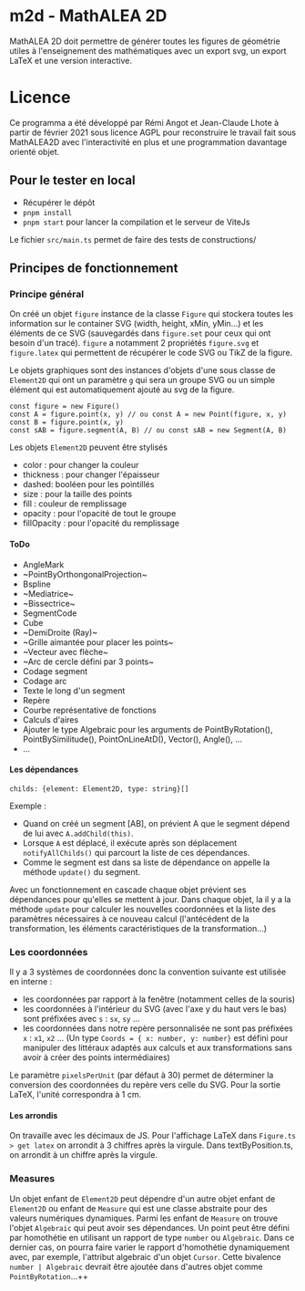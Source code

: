 # m2d - MathALEA 2D

MathALEA 2D doit permettre de générer toutes les figures de géométrie utiles à l'enseignement des mathématiques avec un export svg, un export LaTeX et une version interactive.

# Licence

Ce programma a été développé par Rémi Angot et Jean-Claude Lhote à partir de février 2021 sous licence AGPL pour reconstruire le travail fait sous MathALEA2D avec l'interactivité en plus et une programmation davantage orienté objet.

## Pour le tester en local

- Récupérer le dépôt
- `pnpm install`
- `pnpm start` pour lancer la compilation et le serveur de ViteJs

Le fichier `src/main.ts` permet de faire des tests de constructions/

## Principes de fonctionnement

### Principe général

On créé un objet `figure` instance de la classe `Figure` qui stockera toutes les information sur le container SVG (width, height, xMin, yMin...) et les éléments de ce SVG (sauvegardés dans `figure.set` pour ceux qui ont besoin d'un tracé). `figure` a notamment 2 propriétés `figure.svg` et `figure.latex` qui permettent de récupérer le code SVG ou TikZ de la figure.

Le objets graphiques sont des instances d'objets d'une sous classe de `Element2D` qui ont un paramètre `g` qui sera un groupe SVG ou un simple élément qui est automatiquement ajouté au svg de la figure.


```
const figure = new Figure()
const A = figure.point(x, y) // ou const A = new Point(figure, x, y)
const B = figure.point(x, y)
const sAB = figure.segment(A, B) // ou const sAB = new Segment(A, B)
```

Les objets `Element2D` peuvent être stylisés
- color : pour changer la couleur
- thickness : pour changer l'épaisseur
- dashed: booléen pour les pointillés
- size : pour la taille des points
- fill : couleur de remplissage
- opacity : pour l'opacité de tout le groupe
- fillOpacity : pour l'opacité du remplissage

#### ToDo

- AngleMark
- ~PointByOrthongonalProjection~
- Bspline
- ~Mediatrice~
- ~Bissectrice~
- SegmentCode
- Cube
- ~DemiDroite (Ray)~
- ~Grille aimantée pour placer les points~
- ~Vecteur avec flèche~
- ~Arc de cercle défini par 3 points~
- Codage segment
- Codage arc
- Texte le long d'un segment
- Repère
- Courbe représentative de fonctions
- Calculs d'aires
- Ajouter le type Algebraic pour les arguments de PointByRotation(), PointBySimilitude(), PointOnLineAtD(), Vector(), Angle(), ...
- ...





#### Les dépendances

```
childs: {element: Element2D, type: string}[]
```

Exemple : 
- Quand on créé un segment [AB], on prévient A que le segment dépend de lui avec `A.addChild(this)`.
- Lorsque `A` est déplacé, il exécute après son déplacement `notifyAllChilds()` qui parcourt la liste de ces dépendances.
- Comme le segment est dans sa liste de dépendance on appelle la méthode `update()`  du segment.

Avec un fonctionnement en cascade chaque objet prévient ses dépendances pour qu'elles se mettent à jour. Dans chaque objet, la il y a la méthode `update` pour calculer les nouvelles coordonnées et la liste des paramètres nécessaires à ce nouveau calcul (l'antécédent de la transformation, les éléments caractéristiques de la transformation...)


### Les coordonnées

Il y a 3 systèmes de coordonnées donc la convention suivante est utilisée en interne : 
- les coordonnées par rapport à la fenêtre (notamment celles de la souris) 
- les coordonnées à l'intérieur du SVG (avec l'axe y du haut vers le bas) sont préfixées avec `s` : `sx`, `sy` ...
- les coordonnées dans notre repère personnalisée ne sont pas préfixées `x` : `x1`, `x2` ... (Un type `Coords = { x: number, y: number}` est défini pour manipuler des littéraux adaptés aux calculs et aux transformations sans avoir à créer des points intermédiaires)

Le paramètre `pixelsPerUnit` (par défaut à 30) permet de déterminer la conversion des coordonnées du repère vers celle du SVG. Pour la sortie LaTeX, l'unité correspondra à 1 cm.

#### Les arrondis

On travaille avec les décimaux de JS. Pour l'affichage LaTeX dans `Figure.ts > get latex` on arrondit à 3 chiffres après la virgule.
Dans textByPosition.ts, on arrondit à un chiffre après la virgule.


### Measures

Un objet enfant de `Element2D` peut dépendre d'un autre objet enfant de `Element2D` ou enfant de `Measure` qui est une classe abstraite pour des valeurs numériques dynamiques.
Parmi les enfant de `Measure` on trouve l'objet `Algebraic` qui peut avoir ses dépendances. Un point peut être défini par homothétie en utilisant un rapport de type `number` ou `Algebraic`. Dans ce dernier cas, on pourra faire varier le rapport d'homothétie dynamiquement avec, par exemple, l'attribut algebraic d'un objet `Cursor`.
Cette bivalence `number | Algebraic` devrait être ajoutée dans d'autres objet comme `PointByRotation`...++
